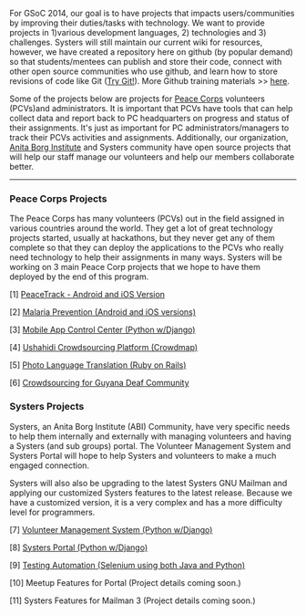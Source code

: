 For GSoC 2014, our goal is to have projects that impacts users/communities by improving their duties/tasks with technology. We want to provide projects in 1)various development languages, 2) technologies and 3) challenges. Systers will still maintain our current wiki for resources, however, we have created a repository here on github (by popular demand) so that students/mentees can publish and store their code,  connect with other open source communities who use github, and learn how to store revisions of code like Git ([Try Git!](http://try.github.io/levels/1/challenges/1)). More Github training materials >> [here](http://training.github.com/resources/videos/).

Some of the projects below are projects for [Peace Corps](http://www.peacecorps.gov/) volunteers (PCVs)and administrators. It is important that PCVs have tools that can help collect data and report back to PC headquarters on progress and status of their assignments. It's just as important for PC administrators/managers to track their PCVs activities and assignments. Additionally, our organization, [Anita Borg Institute](http://anitaborg.org/) and Systers community have open source projects that will help our staff manage our volunteers and help our members collaborate better.


***
### Peace Corps Projects
The Peace Corps has many volunteers (PCVs) out in the field assigned in various countries around the world. They get a lot of great technology projects started, usually at hackathons, but they never get any of them complete so that they can deploy the applications to the PCVs who really need technology to help their assignments in many ways. Systers will be working on 3 main Peace Corp projects that we hope to have them deployed by the end of this program.

[1] [PeaceTrack - Android and iOS Version](https://github.com/systers/ossprojects/wiki/PeaceTrack)

[2] [Malaria Prevention (Android and iOS versions)](Malaria-Prevention)

[3] [Mobile App Control Center (Python w/Django)](MobileAppControlCenter)

[4] [Ushahidi Crowdsourcing Platform (Crowdmap)](Ushahidi-Crowdsourcing)

[5] [Photo Language Translation (Ruby on Rails)](Photo-Language-Translation)

[6] [Crowdsourcing for Guyana Deaf Community](Guyana-Crowdsourcing)



### Systers Projects
Systers, an Anita Borg Institute (ABI) Community, have very specific needs to help them internally and externally with managing volunteers and having a Systers (and sub groups) portal. The Volunteer Management System and Systers Portal will hope to help Systers and volunteers to make a much engaged connection.

Systers will also also be upgrading to the latest Systers GNU Mailman and applying our customized Systers features to the latest release. Because we have a customized version, it is a very complex and has a more difficulty level for programmers.

[7] [Volunteer Management System (Python w/Django)](Volunteer-Management-System)

[8] [Systers Portal (Python w/Django)](Systers-Portal) 

[9] [Testing Automation (Selenium using both Java and Python)](Testing-Automation)

[10] Meetup Features for Portal (Project details coming soon.)

[11] Systers Features for Mailman 3 (Project details coming soon.)




